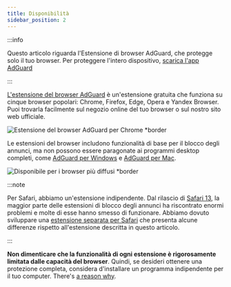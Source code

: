 ```yaml
---
title: Disponibilità
sidebar_position: 2
---
```


:::info

Questo articolo riguarda l'Estensione di browser AdGuard, che protegge solo il tuo browser. Per proteggere l'intero dispositivo, [scarica l'app AdGuard](https://agrd.io/download-kb-adblock)

:::

[L'estensione del browser AdGuard](https://adguard.com/adguard-browser-extension/overview.html) è un'estensione gratuita che funziona su cinque browser popolari: Chrome, Firefox, Edge, Opera e Yandex Browser. Puoi trovarla facilmente sul negozio online del tuo browser o sul nostro sito web ufficiale.

![Estensione del browser AdGuard per Chrome \*border](https://cdn.adtidy.org/content/Kb/ad_blocker/browser_extension/ad_blocker_browser_extension_overview.png)

Le estensioni del browser includono funzionalità di base per il blocco degli annunci, ma non possono essere paragonate ai programmi desktop completi, come [AdGuard per Windows](/adguard-for-windows/features/home-screen) e [AdGuard per Mac](/adguard-for-mac/features/main).

![Disponibile per i browser più diffusi \*border](https://cdn.adtidy.org/content/Kb/ad_blocker/browser_extension/ad_blocker_browser_extension_availability.png)

:::note

Per Safari, abbiamo un'estensione indipendente. Dal rilascio di [Safari 13](https://adguard.com/en/blog/adguard-safari-1-5.html), la maggior parte delle estensioni di blocco degli annunci ha riscontrato enormi problemi e molte di esse hanno smesso di funzionare. Abbiamo dovuto sviluppare una [estensione separata per Safari](/adguard-for-safari/features/general) che presenta alcune differenze rispetto all'estensione descritta in questo articolo.

:::

**Non dimenticare che la funzionalità di ogni estensione è rigorosamente limitata dalle capacità del browser**. Quindi, se desideri ottenere una protezione completa, considera d'installare un programma indipendente per il tuo computer. There's [a reason why](/adguard-browser-extension/comparison-standalone).
